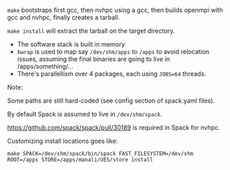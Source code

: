 `make` bootstraps first gcc, then nvhpc using a gcc, then builds openmpi with gcc and nvhpc, finally creates a tarball.

`make install` will extract the tarball on the target directory.

- The software stack is built in memory
- `bwrap` is used to map say `/dev/shm/apps` to `/apps` to avoid relocation issues, assuming the final binaries are going to live in /apps/something/...
- There's parallellism over 4 packages, each using `JOBS=64` threads.

Note:

Some paths are still hard-coded (see config section of spack.yaml files).

By default Spack is assumed to live in `/dev/shm/spack`.

https://github.com/spack/spack/pull/30189 is required in Spack for nvhpc.

Customizing install locations goes like:

```console
make SPACK=/dev/shm/spack/bin/spack FAST_FILESYSTEM=/dev/shm ROOT=/apps STORE=/apps/manali/UES/store install
```
